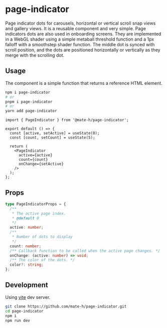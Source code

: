 # page-indicator

Page indicator dots for carousels, horizontal or vertical scroll snap views and gallery views. It is a reusable component and very simple. Page indicators dots are also used in onboarding screens. They are implemented in a WebGL shader using a simple metaball threshold function and a 1px falloff with a smoothstep shader function. The middle dot is synced with scroll position, and the dots are positioned horizontally or vertically as they merge with the scrolling dot.

## Usage
The component is a simple function that returns a reference HTML element.

```bash
npm i page-indicator
# or
pnpm i page-indicator
# or
yarn add page-indicator
```

```tsx
import { PageIndicator } from '@mate-h/page-indicator';

export default () => {
  const [active, setActive] = useState(0);
  const [count, setCount] = useState(5);

  return (
    <PageIndicator
      active={active}
      count={count}
      onChange={setActive}
    />
  );
};
```

## Props

```ts
type PageIndicatorProps = {
  /**
   * The active page index.
   * @default 0
   */
  active: number;
  /**
   * Number of dots to display
   */
  count: number;
  /** Callback function to be called when the active page changes. */
  onChange: (active: number) => void;
  /** The color of the dots. */
  color?: string;
};
```

## Development

Using [vite](https://vitejs.dev/) dev server.

```bash
git clone https://github.com/mate-h/page-indicator.git
cd page-indicator
npm i
npm run dev
```